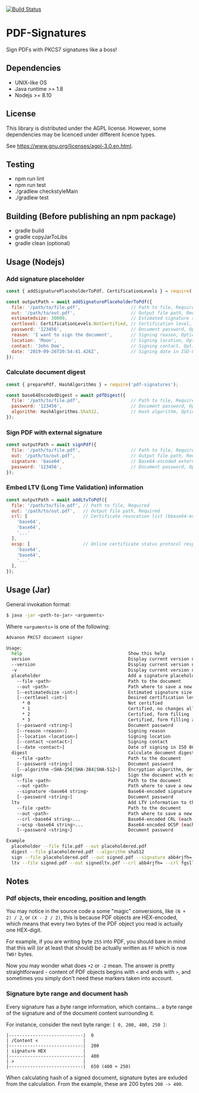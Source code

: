 [![Build Status](https://travis-ci.org/Advanon/pdf-signatures.svg?branch=master)](https://travis-ci.org/Advanon/pdf-signatures)

# PDF-Signatures

Sign PDFs with PKCS7 signatures like a boss!

## Dependencies
* UNIX-like OS
* Java runtime >= 1.8
* Nodejs >= 8.10

## License

This library is distributed under the AGPL license. However, some dependencies
may be licenced under different licence types.

See https://www.gnu.org/licenses/agpl-3.0.en.html.

## Testing
* npm run lint
* npm run test
* ./gradlew checkstyleMain
* ./gradlew test

## Building (Before publishing an npm package)
* gradle build
* gradle copyJarToLibs
* gradle clean (optional)

## Usage (Nodejs)

### Add signature placeholder

```js
const { addSignaturePlaceholderToPdf, CertificationLevels } = require('pdf-signatures');

const outputPath = await addSignaturePlaceholderToPdf({
  file: '/path/to/file.pdf',                   // Path to file, Required
  out: '/path/to/out.pdf',                     // Output file path, Required
  estimatedsize: 30000,                        // Estimated signature size, Optional, Default is 30000
  certlevel: CertificationLevels.NotCertified, // Certification level, Optional, Default is CertificationLevels.NotCertified
  password: '123456',                          // Document password, Optional
  reason: 'I want to sign the document',       // Signing reason, Optional, Default is undefined
  location: 'Moon',                            // Signing location, Optional, Default is undefined
  contact: 'John Doe',                         // Signing contact, Optional, Default is undefined
  date: '2019-09-26T20:54:41.426Z',            // Signing date in ISO-8601 format, Optional, Default is undefined
});
```

### Calculate document digest

```js
const { preparePdf, HashAlgorithms } = require('pdf-signatures');

const base64EncodedDigest = await pdfDigest({
  file: '/path/to/file.pdf',                   // Path to file, Required
  password: '123456',                          // Document password, Optional
  algorithm: HashAlgorithms.Sha512,            // Hash algorithm, Optional, Default is HashAlgorithms.Sha512
});
```

### Sign PDF with external signature

```js
const outputPath = await signPdf({
  file: '/path/to/file.pdf',                   // Path to file, Required
  out: '/path/to/out.pdf',                     // Output file path, Required
  signature: 'base64',                         // Base64-encoded external signature
  password: '123456',                          // Document password, Optional
});
```

### Embed LTV (Long Time Validation) information

```js
const outputPath = await addLtvToPdf({
  file: '/path/to/file.pdf', // Path to file, Required
  out: '/path/to/out.pdf',   // Output file path, Required
  crl: [                     // Certificate revocation list (bbase64-encoded), Required
    'base64',
    'base64',
    '...'
  ],
  ocsp: [                    // Online certificate status protocol responses list, (base64-encoded), Required
    'base64',
    'base64',
    '...'
  ],
});
```

## Usage (Jar)

General invokation format:

```bash
$ java -jar <path-to-jar> <arguments>
```

Where `<arguments>` is one of the following:

```bash
Advanon PKCS7 document signer

Usage:
  help                                        Show this help
  version                                     Display current version number
  --version                                   Display current version number
  -v                                          Display current version number
  placeholder                                 Add a signature placeholder
    --file <path>                             Path to the document
    --out <path>                              Path where to save a new document
    [--estimatedsize <int>]                   Estimated signature size, default is 30000 bytes
    [--certlevel <int>]                       Desired certification level, default is 0
      * 0                                     Not certified
      * 1                                     Certified, no changes allowed
      * 2                                     Certified, form filling
      * 3                                     Certified, form filling and annotations
    [--password <string>]                     Document password
    [--reason <reason>]                       Signing reason
    [--location <location>]                   Signing location
    [--contact <contact>]                     Signing contact
    [--date <contact>]                        Date of signing in ISO 8601 format
  digest                                      Calculate document digest excluding signatures
    --file <path>                             Path to the document
    [--password <string>]                     Document password
    [--algorithm <SHA-256|SHA-384|SHA-512>]   Encryption algorithm, default is SHA-512
  sign                                        Sign the document with external signature
    --file <path>                             Path to the document
    --out <path>                              Path where to save a new document
    --signature <base64 string>               Base64-encoded signature
    [--password <string>]                     Document password
  ltv                                         Add LTV information to the document
    --file <path>                             Path to the document
    --out <path>                              Path where to save a new document
    --crl <base64 string>...                  Base64-encoded CRL (each single CRL should be prepended with -crl)
    --ocsp <base64 string>...                 Base64-encoded OCSP (each single OCSP should be prepended with -ocsp)
    [--password <string>]                     Document password

Example
  placeholder --file file.pdf --out placeholdered.pdf                                                                   Add signature placeholder
  digest --file placeholdered.pdf --algorithm sha512                                                                    Calculate document digest
  sign --file placeholdered.pdf --out signed.pdf --signature abb4rjfh=                                                  Sign the document with external signature
  ltv --file signed.pdf --out signedltv.pdf --crl abb4rjfh= --crl fgsllldj5kg= --oscp abb4rjfh= --ocsp fgsllldj5kg=     Insert LTV information into signed document
```

## Notes

### Pdf objects, their encoding, position and length

You may notice in the source code a some "magic" conversions, like `(N + 2) / 2`,
or `(X - 2 / 2)`, this is because PDF objects are HEX-encoded, which means
that every two bytes of the PDF object you read is actually one HEX-digit.

For example, if you are writing byte `255` into PDF, you should bare in mind
that this will (or at least that should) be actually written as `FF` which is
now `TWO!` bytes.

Now you may wonder what does `+2` or `-2` mean. The answer is pretty
straightforward - content of PDF objects begins with `<` and ends with `>`,
and sometimes you simply don't need these markers taken into account.

### Signature byte range and document hash

Every signature has a byte range information, which contains... a byte range
of the signature and of the document content surrounding it.

For instance, consider the next byte range: `[ 0, 200, 400, 250 ]`:

```
|----------------------------|  0
| /Content <                 |
|----------------------------|  200
| signature HEX              |
|----------------------------|  400
| >                          |
|----------------------------|  650 (400 + 250)
```

When calculating hash of a signed document, signature bytes are exluded from
the calculation. From the example, these are 200 bytes `200 -> 400`.
